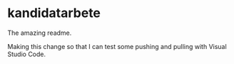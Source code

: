 # kandidatarbete
The amazing readme.

Making this change so that I can test some pushing and pulling with Visual Studio Code.


